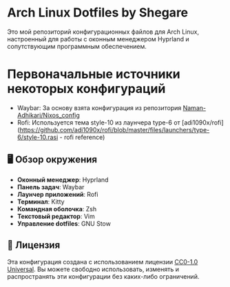 # Arch Linux Dotfiles by Shegare

Это мой репозиторий конфигурационных файлов для Arch Linux, настроенный для работы с оконным менеджером Hyprland и сопутствующим программным обеспечением.

# Первоначальные источники некоторых конфигураций

* Waybar: За основу взята конфигурация из репозитория [Naman-Adhikari/Nixos_config](https://github.com/Naman-Adhikari/Nixos_config)
* Rofi: Используется тема style-10 из лаунчера type-6 от [adi1090x/rofi](https://github.com/adi1090x/rofi/blob/master/files/launchers/type-6/style-10.rasi - rofi reference)

## 🖥️ Обзор окружения

*   **Оконный менеджер**: Hyprland
*   **Панель задач**: Waybar
*   **Лаунчер приложений**: Rofi
*   **Терминал**: Kitty
*   **Командная оболочка**: Zsh
*   **Текстовый редактор**: Vim
*   **Управление dotfiles**: GNU Stow


## 📜 Лицензия

Эта конфигурация создана с использованием лицензии [CC0-1.0 Universal](https://creativecommons.org/publicdomain/zero/1.0/deed.ru). Вы можете свободно использовать, изменять и распространять эти конфигурации без каких-либо ограничений.

